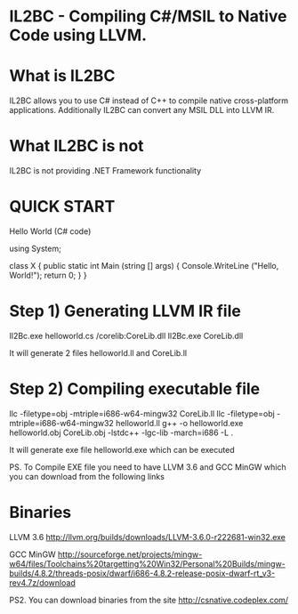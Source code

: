 IL2BC - Compiling C#/MSIL to Native Code using LLVM.
=====================================================

What is IL2BC
=============
IL2BC allows you to use C# instead of C++ to compile native cross-platform applications. Additionally IL2BC can convert any MSIL DLL into LLVM IR.

What IL2BC is not
=============
IL2BC is not providing .NET Framework functionality


QUICK START
===========
Hello World (C# code)


using System;

class X {
	public static int Main (string [] args)
	{
		Console.WriteLine ("Hello, World!");
		return 0;
	}
}

Step 1) Generating LLVM IR file
===============================

Il2Bc.exe helloworld.cs /corelib:CoreLib.dll
Il2Bc.exe CoreLib.dll

It will generate 2 files helloworld.ll and CoreLib.ll

Step 2) Compiling executable file
=================================

llc -filetype=obj -mtriple=i686-w64-mingw32 CoreLib.ll
llc -filetype=obj -mtriple=i686-w64-mingw32 helloworld.ll
g++ -o helloworld.exe helloworld.obj CoreLib.obj -lstdc++ -lgc-lib -march=i686 -L .

It will generate exe file helloworld.exe which can be executed

PS. To Compile EXE file you need to have LLVM 3.6 and GCC MinGW which you can download from the following links

Binaries
========

LLVM 3.6
http://llvm.org/builds/downloads/LLVM-3.6.0-r222681-win32.exe

GCC MinGW
http://sourceforge.net/projects/mingw-w64/files/Toolchains%20targetting%20Win32/Personal%20Builds/mingw-builds/4.8.2/threads-posix/dwarf/i686-4.8.2-release-posix-dwarf-rt_v3-rev4.7z/download

PS2. You can download binaries from the site http://csnative.codeplex.com/